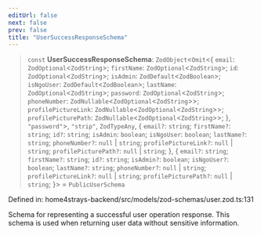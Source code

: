 ```yaml
---
editUrl: false
next: false
prev: false
title: "UserSuccessResponseSchema"
---
```


> `const` **UserSuccessResponseSchema**: `ZodObject`\<`Omit`\<\{ `email`: `ZodOptional`\<`ZodString`\>; `firstName`: `ZodOptional`\<`ZodString`\>; `id`: `ZodOptional`\<`ZodString`\>; `isAdmin`: `ZodDefault`\<`ZodBoolean`\>; `isNgoUser`: `ZodDefault`\<`ZodBoolean`\>; `lastName`: `ZodOptional`\<`ZodString`\>; `password`: `ZodOptional`\<`ZodString`\>; `phoneNumber`: `ZodNullable`\<`ZodOptional`\<`ZodString`\>\>; `profilePictureLink`: `ZodNullable`\<`ZodOptional`\<`ZodString`\>\>; `profilePicturePath`: `ZodNullable`\<`ZodOptional`\<`ZodString`\>\>; \}, `"password"`\>, `"strip"`, `ZodTypeAny`, \{ `email?`: `string`; `firstName?`: `string`; `id?`: `string`; `isAdmin`: `boolean`; `isNgoUser`: `boolean`; `lastName?`: `string`; `phoneNumber?`: `null` \| `string`; `profilePictureLink?`: `null` \| `string`; `profilePicturePath?`: `null` \| `string`; \}, \{ `email?`: `string`; `firstName?`: `string`; `id?`: `string`; `isAdmin?`: `boolean`; `isNgoUser?`: `boolean`; `lastName?`: `string`; `phoneNumber?`: `null` \| `string`; `profilePictureLink?`: `null` \| `string`; `profilePicturePath?`: `null` \| `string`; \}\> = `PublicUserSchema`

Defined in: home4strays-backend/src/models/zod-schemas/user.zod.ts:131

Schema for representing a successful user operation response.
This schema is used when returning user data without sensitive information.
